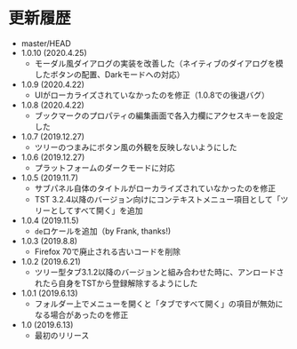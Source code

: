 # 更新履歴

 - master/HEAD
 - 1.0.10 (2020.4.25)
   * モーダル風ダイアログの実装を改善した（ネイティブのダイアログを模したボタンの配置、Darkモードへの対応）
 - 1.0.9 (2020.4.22)
   * UIがローカライズされていなかったのを修正（1.0.8での後退バグ）
 - 1.0.8 (2020.4.22)
   * ブックマークのプロパティの編集画面で各入力欄にアクセスキーを設定した
 - 1.0.7 (2019.12.27)
   * ツリーのつまみにボタン風の外観を反映しないようにした
 - 1.0.6 (2019.12.27)
   * プラットフォームのダークモードに対応
 - 1.0.5 (2019.11.7)
   * サブパネル自体のタイトルがローカライズされていなかったのを修正
   * TST 3.2.4以降のバージョン向けにコンテキストメニュー項目として「ツリーとしてすべて開く」を追加
 - 1.0.4 (2019.11.5)
   * `de`ロケールを追加（by Frank, thanks!)
 - 1.0.3 (2019.8.8)
   * Firefox 70で廃止される古いコードを削除
 - 1.0.2 (2019.6.21)
   * ツリー型タブ3.1.2以降のバージョンと組み合わせた時に、アンロードされたら自身をTSTから登録解除するようにした
 - 1.0.1 (2019.6.13)
   * フォルダー上でメニューを開くと「タブですべて開く」の項目が無効になる場合があったのを修正
 - 1.0 (2019.6.13)
   * 最初のリリース
